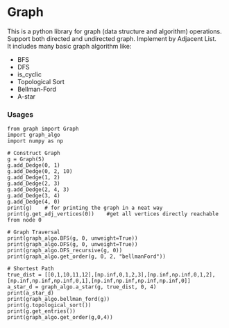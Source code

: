 # Graph  
This is a python library for graph (data structure and algorithm) operations.  
Support both directed and undirected graph.  Implement by Adjacent List.  
It includes many basic graph algorithm like:
 - BFS
 - DFS
 - is_cyclic
 - Topological Sort
 - Bellman-Ford
 - A-star

### Usages
```
from graph import Graph
import graph_algo
import numpy as np

# Construct Graph
g = Graph(5)
g.add_Dedge(0, 1)
g.add_Dedge(0, 2, 10)
g.add_Dedge(1, 2)
g.add_Dedge(2, 3)
g.add_Dedge(2, 4, 3)
g.add_Dedge(3, 4)
g.add_Dedge(4, 0)
print(g)    # for printing the graph in a neat way
print(g.get_adj_vertices(0))    #get all vertices directly reachable from node 0

# Graph Traversal
print(graph_algo.BFS(g, 0, unweight=True))
print(graph_algo.DFS(g, 0, unweight=True))
print(graph_algo.DFS_recursive(g, 0))
print(graph_algo.get_order(g, 0, 2, "bellmanFord"))

# Shortest Path
true_dist = [[0,1,10,11,12],[np.inf,0,1,2,3],[np.inf,np.inf,0,1,2],[np.inf,np.inf,np.inf,0,1],[np.inf,np.inf,np.inf,np.inf,0]]
a_star_d = graph_algo.a_star(g, true_dist, 0, 4)
print(a_star_d)
print(graph_algo.bellman_ford(g))
print(g.topological_sort())
print(g.get_entries())
print(graph_algo.get_order(g,0,4))
```